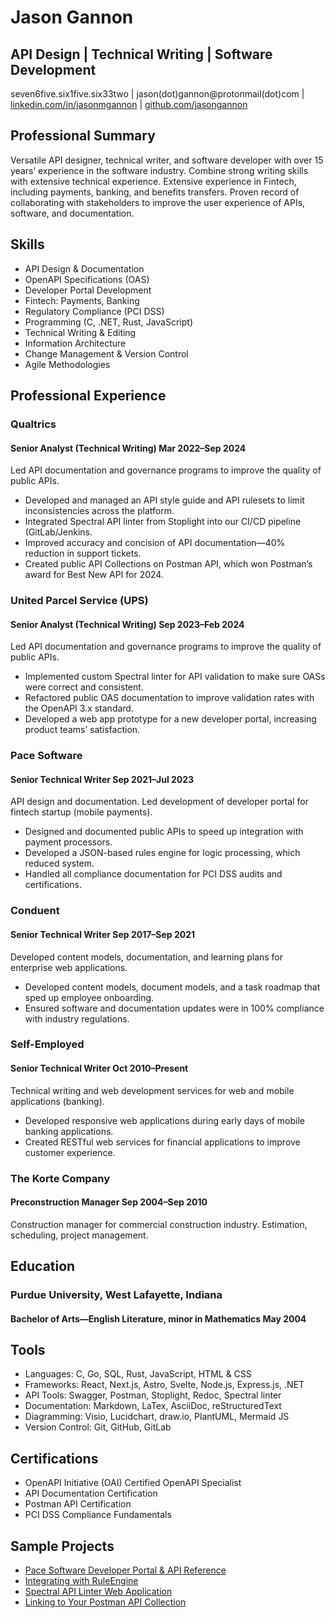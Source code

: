 # Jason Gannon
## API Design | Technical Writing | Software Development

seven6five.six1five.six33two   |   jason(dot)gannon@protonmail(dot)com   |   [linkedin.com/in/jasonmgannon](https://www.linkedin.com/in/jasonmgannon/)   |   [github.com/jasongannon](https://github.com/jasongannon)

## Professional Summary

Versatile API designer, technical writer, and software developer with over 15 years’ experience in the software industry. Combine strong writing skills with extensive technical experience. Extensive experience in Fintech, including payments, banking, and benefits transfers. Proven record of collaborating with stakeholders to improve the user experience of APIs, software, and documentation.

## Skills
 
- API Design & Documentation
- OpenAPI Specifications (OAS)
- Developer Portal Development
- Fintech: Payments, Banking
- Regulatory Compliance (PCI DSS)
- Programming (C, .NET, Rust, JavaScript)
- Technical Writing & Editing
- Information Architecture
- Change Management & Version Control
- Agile Methodologies
 
## Professional Experience

### Qualtrics

#### Senior Analyst (Technical Writing)	Mar 2022–Sep 2024

Led API documentation and governance programs to improve the quality of public APIs.
- Developed and managed an API style guide and API rulesets to limit inconsistencies across the platform.
- Integrated Spectral API linter from Stoplight into our CI/CD pipeline (GitLab/Jenkins.
- Improved accuracy and concision of API documentation—40% reduction in support tickets.
- Created public API Collections on Postman API, which won Postman’s award for Best New API for 2024.

### United Parcel Service (UPS) 

#### Senior Analyst (Technical Writing)	Sep 2023–Feb 2024

Led API documentation and governance programs to improve the quality of public APIs.
- Implemented custom Spectral linter for API validation to make sure OASs were correct and consistent.
- Refactored public OAS documentation to improve validation rates with the OpenAPI 3.x standard.
- Developed a web app prototype for a new developer portal, increasing product teams’ satisfaction.

### Pace Software 

#### Senior Technical Writer	Sep 2021–Jul 2023

API design and documentation. Led development of developer portal for fintech startup (mobile payments).
- Designed and documented public APIs to speed up integration with payment processors.
- Developed a JSON-based rules engine for logic processing, which reduced system.
- Handled all compliance documentation for PCI DSS audits and certifications.

### Conduent

#### Senior Technical Writer	Sep 2017–Sep 2021

Developed content models, documentation, and learning plans for enterprise web applications.
- Developed content models, document models, and a task roadmap that sped up employee onboarding.
- Ensured software and documentation updates were in 100% compliance with industry regulations.

### Self-Employed

#### Senior Technical Writer	Oct 2010–Present

Technical writing and web development services for web and mobile applications (banking).
- Developed responsive web applications during early days of mobile banking applications.
- Created RESTful web services for financial applications to improve customer experience.

### The Korte Company

#### Preconstruction Manager	Sep 2004–Sep 2010

Construction manager for commercial construction industry. Estimation, scheduling, project management.
## Education

### Purdue University, West Lafayette, Indiana

#### Bachelor of Arts—English Literature, minor in Mathematics	May 2004

## Tools

- Languages: C, Go, SQL, Rust, JavaScript, HTML & CSS
- Frameworks: React, Next.js, Astro, Svelte, Node.js, Express.js, .NET
- API Tools: Swagger, Postman, Stoplight, Redoc, Spectral linter
- Documentation: Markdown, LaTex, AsciiDoc, reStructuredText
- Diagramming: Visio, Lucidchart, draw.io, PlantUML, Mermaid JS
- Version Control: Git, GitHub, GitLab

## Certifications

- OpenAPI Initiative (OAI) Certified OpenAPI Specialist
- API Documentation Certification
- Postman API Certification
- PCI DSS Compliance Fundamentals

## Sample Projects

- [Pace Software Developer Portal & API Reference](https://developer.pacesoft.net/)
- [Integrating with RuleEngine](https://github.com/jasongannon/work-samples/blob/main/rulesengine.md)
- [Spectral API Linter Web Application](https://github.com/jasongannon/open-api-linter)
- [Linking to Your Postman API Collection](https://github.com/jasongannon/work-samples/blob/main/linking-to-postman.md)


<!---
jasongannon/jasongannon is a ✨ special ✨ repository because its `README.md` (this file) appears on your GitHub profile.
You can click the Preview link to take a look at your changes.
--->
